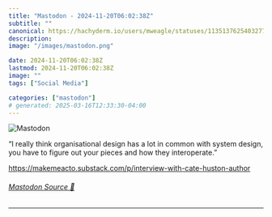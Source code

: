 ```yaml
---
title: "Mastodon - 2024-11-20T06:02:38Z"
subtitle: ""
canonical: https://hachyderm.io/users/mweagle/statuses/113513762540327755
description:
image: "/images/mastodon.png"

date: 2024-11-20T06:02:38Z
lastmod: 2024-11-20T06:02:38Z
image: ""
tags: ["Social Media"]

categories: ["mastodon"]
# generated: 2025-03-16T12:33:30-04:00
---
```

![Mastodon](/images/mastodon.png)

<p>“I really think organisational design has a lot in common with system design, you have to figure out your pieces and how they interoperate.”</p><p><a href="https://makemeacto.substack.com/p/interview-with-cate-huston-author" target="_blank" rel="nofollow noopener noreferrer" translate="no"><span class="invisible">https://</span><span class="ellipsis">makemeacto.substack.com/p/inte</span><span class="invisible">rview-with-cate-huston-author</span></a></p>


###### [Mastodon Source 🐘](https://hachyderm.io/@mweagle/113513762540327755)

___
